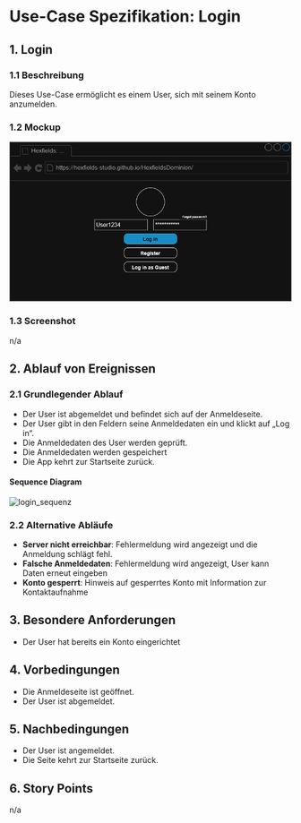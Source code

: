 # Use-Case Spezifikation: Login

## 1. Login

### 1.1 Beschreibung

Dieses Use-Case ermöglicht es einem User, sich mit seinem Konto anzumelden.

### 1.2 Mockup

![login_mockup](./login_mockup.drawio.png "login_mockup")

### 1.3 Screenshot

n/a

## 2. Ablauf von Ereignissen

### 2.1 Grundlegender Ablauf

- Der User ist abgemeldet und befindet sich auf der Anmeldeseite.
- Der User gibt in den Feldern seine Anmeldedaten ein und klickt auf „Log in“.
- Die Anmeldedaten des User werden geprüft.
- Die Anmeldedaten werden gespeichert
- Die App kehrt zur Startseite zurück.

#### Sequence Diagram

![login_sequenz](./login_sequenz.png "login_sequenz")

### 2.2 Alternative Abläufe

- **Server nicht erreichbar**: Fehlermeldung wird angezeigt und die Anmeldung schlägt fehl.
- **Falsche Anmeldedaten**: Fehlermeldung wird angezeigt, User kann Daten erneut eingeben
- **Konto gesperrt**: Hinweis auf gesperrtes Konto mit Information zur Kontaktaufnahme

## 3. Besondere Anforderungen

- Der User hat bereits ein Konto eingerichtet

## 4. Vorbedingungen

- Die Anmeldeseite ist geöffnet.
- Der User ist abgemeldet.

## 5. Nachbedingungen

- Der User ist angemeldet.
- Die Seite kehrt zur Startseite zurück.

## 6. Story Points

n/a
